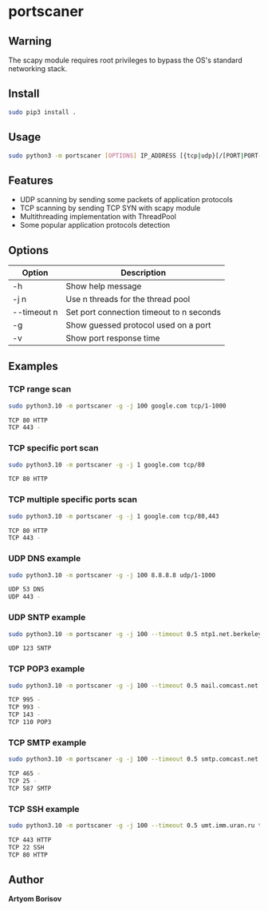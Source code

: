 # portscaner

## Warning

The scapy module requires root privileges to bypass the OS's standard networking stack.

## Install

```sh
sudo pip3 install .
```

## Usage
```sh
sudo python3 -m portscaner [OPTIONS] IP_ADDRESS [{tcp|udp}[/[PORT|PORT-PORT],...]]...
```

## Features

* UDP scanning by sending some packets of application protocols
* TCP scanning by sending TCP SYN with scapy module
* Multithreading implementation with ThreadPool
* Some popular application protocols detection

## Options

| Option | Description |
| --- | --- |
| -h | Show help message |
| -j n | Use n threads for the thread pool |
| --timeout n | Set port connection timeout to n seconds |
| -g  | Show guessed protocol used on a port |
| -v | Show port response time |

## Examples

### TCP range scan

```sh
sudo python3.10 -m portscaner -g -j 100 google.com tcp/1-1000
```

```sh
TCP 80 HTTP 
TCP 443 - 
```

### TCP specific port scan
```sh
sudo python3.10 -m portscaner -g -j 1 google.com tcp/80 
```

```sh
TCP 80 HTTP 
```

### TCP multiple specific ports scan

```sh
sudo python3.10 -m portscaner -g -j 1 google.com tcp/80,443
```

```sh
TCP 80 HTTP 
TCP 443 - 
```

### UDP DNS example

```sh
sudo python3.10 -m portscaner -g -j 100 8.8.8.8 udp/1-1000
```

```sh
UDP 53 DNS 
UDP 443 - 
```

### UDP SNTP example
```sh
sudo python3.10 -m portscaner -g -j 100 --timeout 0.5 ntp1.net.berkeley.edu udp/1-1000
```

```sh
UDP 123 SNTP 
```

### TCP POP3 example

```sh
sudo python3.10 -m portscaner -g -j 100 --timeout 0.5 mail.comcast.net tcp/1-1000
```

```sh
TCP 995 - 
TCP 993 - 
TCP 143 - 
TCP 110 POP3 
```

### TCP SMTP example
```sh
sudo python3.10 -m portscaner -g -j 100 --timeout 0.5 smtp.comcast.net tcp/1-1000
```

```sh
TCP 465 - 
TCP 25 - 
TCP 587 SMTP 
```
### TCP SSH example
```sh
sudo python3.10 -m portscaner -g -j 100 --timeout 0.5 umt.imm.uran.ru tcp/1-1000
```

```sh
TCP 443 HTTP 
TCP 22 SSH 
TCP 80 HTTP 
```

## Author

**Artyom Borisov**
